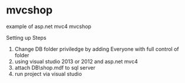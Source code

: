 # mvcshop
example of asp.net mvc4 mvcshop


Setting up Steps
1. Change DB folder priviledge by adding Everyone with full control of folder
2. using visual studio 2013 or 2012 and asp.net mvc4
3. attach DB\shop.mdf to sql server
4. run project via visual studio